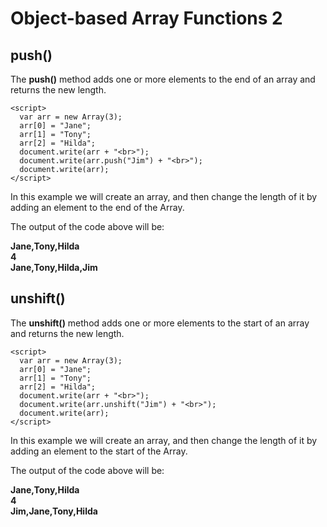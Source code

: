 
# Object-based Array Functions 2

## push()

The **push()** method adds one or more elements to the end of an array and returns the new length.

~~~
<script>
  var arr = new Array(3);
  arr[0] = "Jane";
  arr[1] = "Tony";
  arr[2] = "Hilda";
  document.write(arr + "<br>");
  document.write(arr.push("Jim") + "<br>");
  document.write(arr);
</script>
~~~

In this example we will create an array, and then change the length of it by adding an element to the end of the Array. 

The output of the code above will be:

**Jane,Tony,Hilda<br>
4<br>
Jane,Tony,Hilda,Jim**

## unshift()

The **unshift()** method adds one or more elements to the start of an array and returns the new length.

~~~
<script>
  var arr = new Array(3);
  arr[0] = "Jane";
  arr[1] = "Tony";
  arr[2] = "Hilda";
  document.write(arr + "<br>");
  document.write(arr.unshift("Jim") + "<br>");
  document.write(arr);
</script>
~~~

In this example we will create an array, and then change the length of it by adding an element to the start of the Array. 

The output of the code above will be:

**Jane,Tony,Hilda<br>
4<br>
Jim,Jane,Tony,Hilda**
